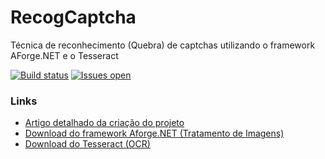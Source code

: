 # RecogCaptcha

Técnica de reconhecimento (Quebra) de captchas utilizando o framework AForge.NET e o Tesseract

[![Build status](https://ci.appveyor.com/api/projects/status/4xam2xbwkh3tpovm?svg=true)](https://ci.appveyor.com/project/andreluizsecco/recogcaptcha)
[![Issues open](https://img.shields.io/github/issues-raw/andreluizsecco/recogcaptcha.svg)](https://github.com/andreluizsecco/recogcaptcha/issues)

### Links
* [Artigo detalhado da criação do projeto](http://andresecco.com.br/2015/09/reconhecimento-de-captcha-com-aforge-net-e-tesseract/)
* [Download do framework Aforge.NET (Tratamento de Imagens)](http://www.aforgenet.com/framework/downloads.html)
* [Download do Tesseract (OCR)](https://code.google.com/p/tesseract-ocr/downloads/detail?name=tesseract-ocr-setup-3.02.02.exe)
